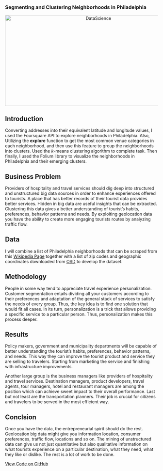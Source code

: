 <h3>Segmenting and Clustering Neighborhoods in Philadelphia</h3>
<p align="center">
  <a href="https://geniuslifedesign.github.io/Projects.github.io/">
    <img alt="DataScience" title="DataScience" src="https://geniuslifedesign.github.io/Projects.github.io/assets/img/Philly-Skyline.jpg" width="600" height="300">
  </a>
</p>

## Introduction

Converting addresses into their equivalent latitude and longitude values, I used the Foursquare API to explore neighborhoods in Philadelphia. Also, Utilizing the **explore** function to get the most common venue categories in each neighborhood, and then use this feature to group the neighborhoods into clusters. Used the *k*-means clustering algorithm to complete task. Then finally, I used the Folium library to visualize the neighborhoods in Philadelphia and their emerging clusters.

## Business Problem

Providers of hospitality and travel services should dig deep into structured and unstructured big data sources in order to enhance experiences offered to tourists. A place that has better records of their tourist data provides better services. Hidden in big data are useful insights that can be extracted. Clustering this data gives a better understanding of tourist’s habits, preferences, behavior patterns and needs. By exploiting geolocation data you have the ability to create more engaging tourists routes by analyzing traffic flow. 

## Data

I will combine a list of Philadelphia neighborhoods that can be scraped from this [Wikipedia Page](https://en.wikipedia.org/wiki/List_of_Philadelphia_neighborhoods) together with a list of zip codes and geographic coordinates downloaded from [OSD](https://public.opendatasoft.com/explore/dataset/us-zip-code-latitude-and-longitude/table/?refine.state=PA&q=philadelphia) to develop the dataset.

## Methodology

People in some way tend to appreciate travel experience personalization. Customer segmentation entails dividing all your customers according to their preferences and adaptation of the general stack of services to satisfy the needs of every group. Thus, the key idea is to find one solution that would fit all cases. In its turn, personalization is a trick that allows providing a specific service to a particular person. Thus, personalization makes this process deeper.

## Results

Policy makers, government and municipality departments will be capable of better understanding the tourist’s habits, preferences, behavior patterns, and needs. This way they can improve the tourist product and service they are selling to travelers. Starting from marketing the service and finishing with infrastructure improvements.

Another large group is the business managers like providers of hospitality and travel services. Destination managers, product developers, travel agents, tour managers, hotel and restaurant managers are among the position which can achieve sweet impact to their overall performance. Last but not least are the transportation planners. Their job is crucial for citizens and travelers to be served in the most efficient way.

## Conclsion

Once you have the data, the entrepreneurial spirit should do the rest. Geolocation big data might give you information location, consumer preferences, traffic flow, locations and so on. The mining of unstructured data can give us not just quantitative but also qualitative information on what tourists experience on a particular destination, what they need, what they like or dislike. The rest is a lot of work to be done.

[View Code on GitHub](https://github.com/geniuslifedesign/Projects.github.io/tree/master/Segmenting_and_Clustering)